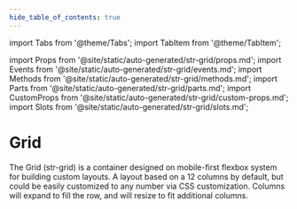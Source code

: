 ```yaml
---
hide_table_of_contents: true
---
```

import Tabs from '@theme/Tabs';
import TabItem from '@theme/TabItem';

import Props from '@site/static/auto-generated/str-grid/props.md';
import Events from '@site/static/auto-generated/str-grid/events.md';
import Methods from '@site/static/auto-generated/str-grid/methods.md';
import Parts from '@site/static/auto-generated/str-grid/parts.md';
import CustomProps from '@site/static/auto-generated/str-grid/custom-props.md';
import Slots from '@site/static/auto-generated/str-grid/slots.md';



# Grid

The Grid (str-grid) is a container designed on mobile-first flexbox system for building custom layouts. A layout based on a 12 columns by default, but could be easily customized to any number via CSS customization. Columns will expand to fill the row, and will resize to fit additional columns.

  
<Props />
<Events />
<Methods />
<Parts />
<CustomProps />
<Slots />